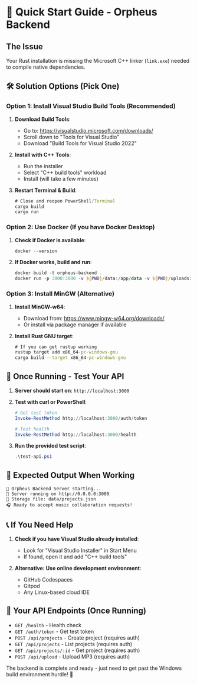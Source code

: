 # 🚀 Quick Start Guide - Orpheus Backend

## The Issue
Your Rust installation is missing the Microsoft C++ linker (`link.exe`) needed to compile native dependencies.

## 🛠️ Solution Options (Pick One)

### Option 1: Install Visual Studio Build Tools (Recommended)

1. **Download Build Tools**:
   - Go to: https://visualstudio.microsoft.com/downloads/
   - Scroll down to "Tools for Visual Studio"
   - Download "Build Tools for Visual Studio 2022"

2. **Install with C++ Tools**:
   - Run the installer
   - Select "C++ build tools" workload
   - Install (will take a few minutes)

3. **Restart Terminal & Build**:
   ```cmd
   # Close and reopen PowerShell/Terminal
   cargo build
   cargo run
   ```

### Option 2: Use Docker (If you have Docker Desktop)

1. **Check if Docker is available**:
   ```powershell
   docker --version
   ```

2. **If Docker works, build and run**:
   ```powershell
   docker build -t orpheus-backend .
   docker run -p 3000:3000 -v ${PWD}/data:/app/data -v ${PWD}/uploads:/app/uploads orpheus-backend
   ```

### Option 3: Install MinGW (Alternative)

1. **Install MinGW-w64**:
   - Download from: https://www.mingw-w64.org/downloads/
   - Or install via package manager if available

2. **Install Rust GNU target**:
   ```cmd
   # If you can get rustup working
   rustup target add x86_64-pc-windows-gnu
   cargo build --target x86_64-pc-windows-gnu
   ```

## 🧪 Once Running - Test Your API

1. **Server should start on**: `http://localhost:3000`

2. **Test with curl or PowerShell**:
   ```powershell
   # Get test token
   Invoke-RestMethod http://localhost:3000/auth/token

   # Test health
   Invoke-RestMethod http://localhost:3000/health
   ```

3. **Run the provided test script**:
   ```powershell
   .\test-api.ps1
   ```

## 🎯 Expected Output When Working

```
🎵 Orpheus Backend Server starting...
📡 Server running on http://0.0.0.0:3000
📂 Storage file: data/projects.json
🎧 Ready to accept music collaboration requests!
```

## 📞 If You Need Help

1. **Check if you have Visual Studio already installed**:
   - Look for "Visual Studio Installer" in Start Menu
   - If found, open it and add "C++ build tools"

2. **Alternative: Use online development environment**:
   - GitHub Codespaces
   - Gitpod
   - Any Linux-based cloud IDE

## 🎵 Your API Endpoints (Once Running)

- `GET /health` - Health check
- `GET /auth/token` - Get test token
- `POST /api/projects` - Create project (requires auth)
- `GET /api/projects` - List projects (requires auth) 
- `GET /api/projects/:id` - Get project (requires auth)
- `POST /api/upload` - Upload MP3 (requires auth)

The backend is complete and ready - just need to get past the Windows build environment hurdle! 🚀

